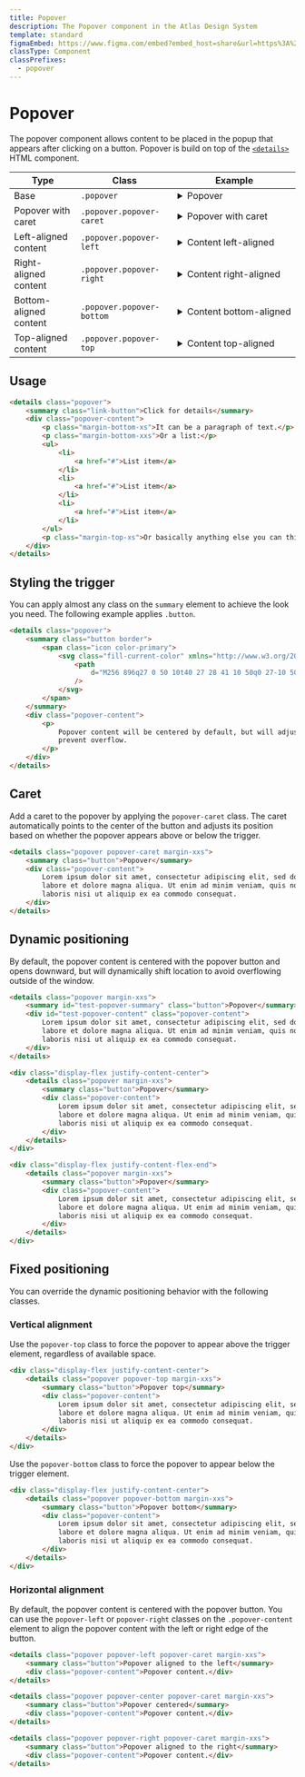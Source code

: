```yaml
---
title: Popover
description: The Popover component in the Atlas Design System
template: standard
figmaEmbed: https://www.figma.com/embed?embed_host=share&url=https%3A%2F%2Fwww.figma.com%2Ffile%2FuVA2amRR71yJZ0GS6RI6zL%2F%25F0%259F%258C%259E-Atlas-Design-Library%3Fnode-id%3D961%253A928
classType: Component
classPrefixes:
  - popover
---
```


# Popover

The popover component allows content to be placed in the popup that appears after clicking on a button. Popover is build on top of the [`<details>`](https://developer.mozilla.org/en-US/docs/Web/HTML/Element/details#customizing_the_disclosure_widget) HTML component.

| Type                   | Class                     | Example                                                                                                                                                                                   |
| ---------------------- | ------------------------- | ----------------------------------------------------------------------------------------------------------------------------------------------------------------------------------------- |
| Base                   | `.popover`                | <details class="popover"><summary class="button" style="white-space: nowrap;">Popover</summary><div class="popover-content">Popover content</div></details>                               |
| Popover with caret     | `.popover.popover-caret`  | <details class="popover popover-caret"><summary class="button" style="white-space: nowrap;">Popover with caret</summary><div class="popover-content">Popover content</div></details>      |
| Left-aligned content   | `.popover.popover-left`   | <details class="popover popover-left"><summary class="button" style="white-space: nowrap;">Content left-aligned</summary><div class="popover-content">Popover content</div></details>     |
| Right-aligned content  | `.popover.popover-right`  | <details class="popover popover-right"><summary class="button" style="white-space: nowrap;">Content right-aligned</summary><div class="popover-content">Popover content</div></details>   |
| Bottom-aligned content | `.popover.popover-bottom` | <details class="popover popover-bottom"><summary class="button" style="white-space: nowrap;">Content bottom-aligned</summary><div class="popover-content">Popover content</div></details> |
| Top-aligned content    | `.popover.popover-top`    | <details class="popover popover-top"><summary class="button" style="white-space: nowrap;">Content top-aligned</summary><div class="popover-content">Popover content</div></details>       |

## Usage

```html
<details class="popover">
	<summary class="link-button">Click for details</summary>
	<div class="popover-content">
		<p class="margin-bottom-xs">It can be a paragraph of text.</p>
		<p class="margin-bottom-xxs">Or a list:</p>
		<ul>
			<li>
				<a href="#">List item</a>
			</li>
			<li>
				<a href="#">List item</a>
			</li>
			<li>
				<a href="#">List item</a>
			</li>
		</ul>
		<p class="margin-top-xs">Or basically anything else you can think of.</p>
	</div>
</details>
```

## Styling the trigger

You can apply almost any class on the `summary` element to achieve the look you need. The following example applies `.button`.

```html
<details class="popover">
	<summary class="button border">
		<span class="icon color-primary">
			<svg class="fill-current-color" xmlns="http://www.w3.org/2000/svg" viewBox="0 0 2048 2048">
				<path
					d="M256 896q27 0 50 10t40 27 28 41 10 50q0 27-10 50t-27 40-41 28-50 10q-27 0-50-10t-40-27-28-41-10-50q0-27 10-50t27-40 41-28 50-10zm768 0q27 0 50 10t40 27 28 41 10 50q0 27-10 50t-27 40-41 28-50 10q-27 0-50-10t-40-27-28-41-10-50q0-27 10-50t27-40 41-28 50-10zm768 0q27 0 50 10t40 27 28 41 10 50q0 27-10 50t-27 40-41 28-50 10q-27 0-50-10t-40-27-28-41-10-50q0-27 10-50t27-40 41-28 50-10z"
				/>
			</svg>
		</span>
	</summary>
	<div class="popover-content">
		<p>
			Popover content will be centered by default, but will adjust positioning dynamically to
			prevent overflow.
		</p>
	</div>
</details>
```

## Caret

Add a caret to the popover by applying the `popover-caret` class. The caret automatically points to the center of the button and adjusts its position based on whether the popover appears above or below the trigger.

```html
<details class="popover popover-caret margin-xxs">
	<summary class="button">Popover</summary>
	<div class="popover-content">
		Lorem ipsum dolor sit amet, consectetur adipiscing elit, sed do eiusmod tempor incididunt ut
		labore et dolore magna aliqua. Ut enim ad minim veniam, quis nostrud exercitation ullamco
		laboris nisi ut aliquip ex ea commodo consequat.
	</div>
</details>
```

## Dynamic positioning

By default, the popover content is centered with the popover button and opens downward, but will dynamically shift location to avoid overflowing outside of the window.

```html
<details class="popover margin-xxs">
	<summary id="test-popover-summary" class="button">Popover</summary>
	<div id="test-popover-content" class="popover-content">
		Lorem ipsum dolor sit amet, consectetur adipiscing elit, sed do eiusmod tempor incididunt ut
		labore et dolore magna aliqua. Ut enim ad minim veniam, quis nostrud exercitation ullamco
		laboris nisi ut aliquip ex ea commodo consequat.
	</div>
</details>

<div class="display-flex justify-content-center">
	<details class="popover margin-xxs">
		<summary class="button">Popover</summary>
		<div class="popover-content">
			Lorem ipsum dolor sit amet, consectetur adipiscing elit, sed do eiusmod tempor incididunt ut
			labore et dolore magna aliqua. Ut enim ad minim veniam, quis nostrud exercitation ullamco
			laboris nisi ut aliquip ex ea commodo consequat.
		</div>
	</details>
</div>

<div class="display-flex justify-content-flex-end">
	<details class="popover margin-xxs">
		<summary class="button">Popover</summary>
		<div class="popover-content">
			Lorem ipsum dolor sit amet, consectetur adipiscing elit, sed do eiusmod tempor incididunt ut
			labore et dolore magna aliqua. Ut enim ad minim veniam, quis nostrud exercitation ullamco
			laboris nisi ut aliquip ex ea commodo consequat.
		</div>
	</details>
</div>
```

## Fixed positioning

You can override the dynamic positioning behavior with the following classes.

### Vertical alignment

Use the `popover-top` class to force the popover to appear above the trigger element, regardless of available space.

```html
<div class="display-flex justify-content-center">
	<details class="popover popover-top margin-xxs">
		<summary class="button">Popover top</summary>
		<div class="popover-content">
			Lorem ipsum dolor sit amet, consectetur adipiscing elit, sed do eiusmod tempor incididunt ut
			labore et dolore magna aliqua. Ut enim ad minim veniam, quis nostrud exercitation ullamco
			laboris nisi ut aliquip ex ea commodo consequat.
		</div>
	</details>
</div>
```

Use the `popover-bottom` class to force the popover to appear below the trigger element.

```html
<div class="display-flex justify-content-center">
	<details class="popover popover-bottom margin-xxs">
		<summary class="button">Popover bottom</summary>
		<div class="popover-content">
			Lorem ipsum dolor sit amet, consectetur adipiscing elit, sed do eiusmod tempor incididunt ut
			labore et dolore magna aliqua. Ut enim ad minim veniam, quis nostrud exercitation ullamco
			laboris nisi ut aliquip ex ea commodo consequat.
		</div>
	</details>
</div>
```

### Horizontal alignment

By default, the popover content is centered with the popover button. You can use the `popover-left` or `popover-right` classes on the `.popover-content` element to align the popover content with the left or right edge of the button.

```html
<details class="popover popover-left popover-caret margin-xxs">
	<summary class="button">Popover aligned to the left</summary>
	<div class="popover-content">Popover content.</div>
</details>

<details class="popover popover-center popover-caret margin-xxs">
	<summary class="button">Popover centered</summary>
	<div class="popover-content">Popover content.</div>
</details>

<details class="popover popover-right popover-caret margin-xxs">
	<summary class="button">Popover aligned to the right</summary>
	<div class="popover-content">Popover content.</div>
</details>
```
